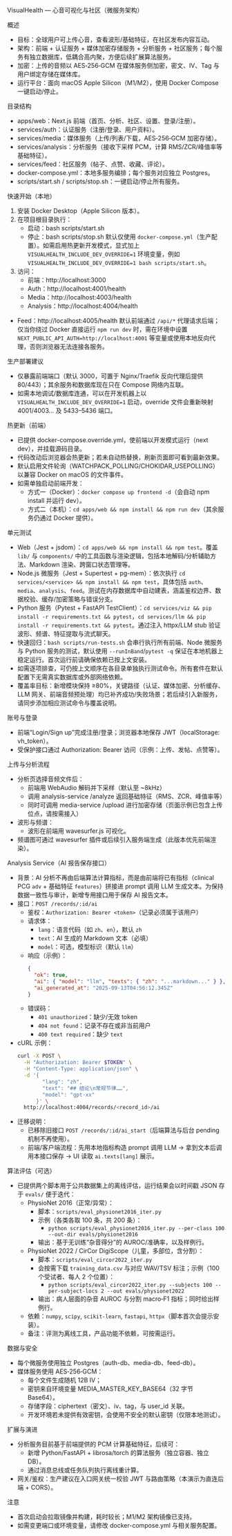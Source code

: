 VisualHealth — 心音可视化与社区（微服务架构）

概述
- 目标：全球用户可上传心音，查看波形/基础特征，在社区发布内容互动。
- 架构：前端 + 认证服务 + 媒体加密存储服务 + 分析服务 + 社区服务；每个服务有独立数据库，低耦合高内聚，方便后续扩展算法服务。
- 加密：上传的音频以 AES‑256‑GCM 在媒体服务侧加密，密文、IV、Tag 与用户绑定存储在媒体库。
- 运行平台：面向 macOS Apple Silicon（M1/M2），使用 Docker Compose 一键启动/停止。

目录结构
- apps/web：Next.js 前端（首页、分析、社区、设置、登录/注册）。
- services/auth：认证服务（注册/登录、用户资料）。
- services/media：媒体服务（上传/列表/下载，AES‑256‑GCM 加密存储）。
- services/analysis：分析服务（接收下采样 PCM，计算 RMS/ZCR/峰值率等基础特征）。
- services/feed：社区服务（帖子、点赞、收藏、评论）。
- docker-compose.yml：本地多服务编排；每个服务对应独立 Postgres。
- scripts/start.sh / scripts/stop.sh：一键启动/停止所有服务。

快速开始（本地）
1) 安装 Docker Desktop（Apple Silicon 版本）。
2) 在项目根目录执行：
   - 启动：bash scripts/start.sh
   - 停止：bash scripts/stop.sh
   默认仅使用 `docker-compose.yml`（生产配置）。如需启用热更新开发模式，显式加上 `VISUALHEALTH_INCLUDE_DEV_OVERRIDE=1` 环境变量，例如 `VISUALHEALTH_INCLUDE_DEV_OVERRIDE=1 bash scripts/start.sh`。
3) 访问：
   - 前端：http://localhost:3000
   - Auth：http://localhost:4001/health
   - Media：http://localhost:4003/health
   - Analysis：http://localhost:4004/health
 - Feed：http://localhost:4005/health
   默认前端通过 `/api/*` 代理请求后端；仅当你绕过 Docker 直接运行 `npm run dev` 时，需在环境中设置 `NEXT_PUBLIC_API_AUTH=http://localhost:4001` 等变量或使用本地反向代理，否则浏览器无法连接各服务。

生产部署建议
- 仅暴露前端端口（默认 3000，可置于 Nginx/Traefik 反向代理后提供 80/443）；其余服务和数据库现在只在 Compose 网络内互联。
- 如需本地调试/数据库连通，可以在开发机器上以 `VISUALHEALTH_INCLUDE_DEV_OVERRIDE=1` 启动，override 文件会重新映射 4001/4003… 及 5433–5436 端口。

热更新（前端）
- 已提供 docker-compose.override.yml，使前端以开发模式运行（next dev），并挂载源码目录。
- 代码改动后浏览器会热更新；若未自动热替换，刷新页面即可看到最新效果。
- 默认启用文件轮询（WATCHPACK_POLLING/CHOKIDAR_USEPOLLING）以兼容 Docker on macOS 的文件事件。
- 如需单独启动前端开发：
  - 方式一（Docker）：`docker compose up frontend -d`（会自动 npm install 并运行 dev）。
  - 方式二（本机）：`cd apps/web && npm install && npm run dev`（其余服务仍通过 Docker 提供）。

单元测试
- Web（Jest + jsdom）：`cd apps/web && npm install && npm test`。覆盖 `lib/` 与 `components/` 中的工具函数与渲染逻辑，包括本地解码/分析辅助方法、Markdown 渲染、跨窗口状态管理等。
- Node.js 微服务（Jest + Supertest + pg-mem）：依次执行 `cd services/<service> && npm install && npm test`，具体包括 `auth`、`media`、`analysis`、`feed`。测试在内存数据库中自动建表，涵盖鉴权边界、数据校验、缓存/加密策略与错误分支。
- Python 服务（Pytest + FastAPI TestClient）：`cd services/viz && pip install -r requirements.txt && pytest`，`cd services/llm && pip install -r requirements.txt && pytest`。通过注入 httpx/LLM stub 验证波形、频谱、特征提取与流式聊天。
- 快速回归：`bash scripts/run-tests.sh` 会串行执行所有前端、Node 微服务与 Python 服务的测试，默认使用 `--runInBand`/`pytest -q` 保证在本地机器上稳定运行。首次运行前请确保依赖已按上文安装。
- 如需逐项排查，可仍按上文顺序在各目录单独执行测试命令。所有套件在默认配置下无需真实数据库或外部网络依赖。
- 覆盖率目标：新增模块保持 ≥80%，关键路径（认证、媒体加密、分析缓存、LLM 网关、前端音频预处理）均已补齐成功/失败场景；若后续引入新服务，请同步添加相应测试命令与覆盖说明。

账号与登录
- 前端“Login/Sign up”完成注册/登录；浏览器本地保存 JWT（localStorage: vh_token）。
- 受保护接口通过 Authorization: Bearer <token> 访问（示例：上传、发帖、点赞等）。

上传与分析流程
- 分析页选择音频文件后：
  - 前端用 WebAudio 解码并下采样（默认至 ~8kHz）
  - 调用 analysis-service /analyze 返回基础特征（RMS、ZCR、峰值率等）
  - 同时可调用 media-service /upload 进行加密存储（页面示例已包含上传位点，请按需接入）
- 波形与频谱：
  - 波形在前端用 wavesurfer.js 可视化。
- 频谱图可通过 wavesurfer 插件或后续引入服务端生成（此版本优先前端渲染）。

Analysis Service（AI 报告保存接口）
- 背景：AI 分析不再由后端算法计算指标，而是由前端将已有指标（clinical PCG `adv` + 基础特征 `features`）拼接进 prompt 调用 LLM 生成文本。为保持数据一致性与审计，新增专用接口用于保存 AI 报告文本。
- 接口：`POST /records/:id/ai`
  - 鉴权：`Authorization: Bearer <token>`（记录必须属于该用户）
  - 请求体：
    - `lang`：语言代码（如 `zh`、`en`），默认 `zh`
    - `text`：AI 生成的 Markdown 文本（必填）
    - `model`：可选，模型标识（默认 `llm`）
  - 响应（示例）：
    ```json
    {
      "ok": true,
      "ai": { "model": "llm", "texts": { "zh": "...markdown..." } },
      "ai_generated_at": "2025-09-13T04:56:12.345Z"
    }
    ```
  - 错误码：
    - `401 unauthorized`：缺少/无效 token
    - `404 not found`：记录不存在或非当前用户
    - `400 text required`：缺少 `text`
- cURL 示例：
  ```bash
  curl -X POST \
    -H "Authorization: Bearer $TOKEN" \
    -H "Content-Type: application/json" \
    -d '{
          "lang": "zh",
          "text": "## 结论\n常规节律……",
          "model": "gpt-xx"
        }' \
    http://localhost:4004/records/<record_id>/ai
  ```
- 迁移说明：
  - 已移除旧接口 `POST /records/:id/ai_start`（后端算法与后台 pending 机制不再使用）。
  - 前端/客户端流程：先用本地指标构造 prompt 调用 LLM → 拿到文本后调用本接口保存 → UI 读取 `ai.texts[lang]` 展示。

算法评估（可选）
- 已提供两个脚本用于公共数据集上的离线评估，运行结果会以时间戳 JSON 存于 `evals/` 便于迭代：
  - PhysioNet 2016（正常/异常）：
    - 脚本：`scripts/eval_physionet2016_iter.py`
    - 示例（各类各取 100 条，共 200 条）：
      - `python scripts/eval_physionet2016_iter.py --per-class 100 --out-dir evals/physionet2016`
    - 输出：基于无训练“杂音得分”的 AUROC/准确率，以及样例行。
  - PhysioNet 2022 / CirCor DigiScope（儿童，多部位，含分割）：
    - 脚本：`scripts/eval_circor2022_iter.py`
    - 会按需下载 `training_data.csv` 与对应 WAV/TSV 标注；示例（100 个受试者、每人 2 个位置）：
      - `python scripts/eval_circor2022_iter.py --subjects 100 --per-subject-locs 2 --out evals/physionet2022`
    - 输出：病人层面的杂音 AUROC 与分割 macro‑F1 指标；同时给出样例行。
  - 依赖：`numpy`, `scipy`, `scikit-learn`, `fastapi`, `httpx`（脚本首次会提示安装）。
  - 备注：评测为离线工具，产品功能不依赖，可按需运行。

数据与安全
- 每个微服务使用独立 Postgres（auth-db、media-db、feed-db）。
- 媒体服务使用 AES‑256‑GCM：
  - 每个文件生成随机 12B IV；
  - 密钥来自环境变量 MEDIA_MASTER_KEY_BASE64（32 字节 Base64）。
  - 存储字段：ciphertext（密文）、iv、tag，与 user_id 关联。
  - 开发环境若未提供有效密钥，会使用不安全的默认密钥（仅限本地测试）。

扩展与演进
- 分析服务目前基于前端提供的 PCM 计算基础特征，后续可：
  - 新增 Python/FastAPI + librosa/torch 的算法服务（独立容器、独立 DB）。
  - 通过消息总线或任务队列执行离线重计算。
- 网关/鉴权：生产建议在入口网关统一校验 JWT 与路由策略（本演示为直连后端 + CORS）。

注意
- 首次启动会拉取镜像并构建，耗时较长；M1/M2 架构镜像已支持。
- 如需变更端口或环境变量，请修改 docker-compose.yml 与相关服务配置。
